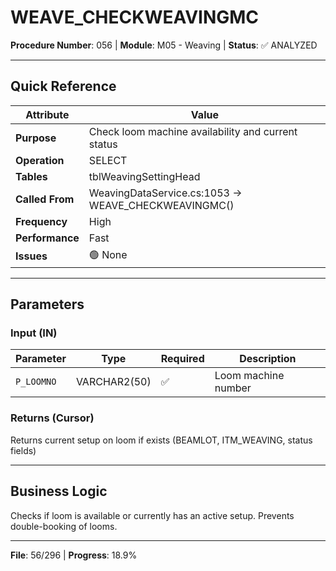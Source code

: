 # WEAVE_CHECKWEAVINGMC

**Procedure Number**: 056 | **Module**: M05 - Weaving | **Status**: ✅ ANALYZED

---

## Quick Reference

| Attribute | Value |
|-----------|-------|
| **Purpose** | Check loom machine availability and current status |
| **Operation** | SELECT |
| **Tables** | tblWeavingSettingHead |
| **Called From** | WeavingDataService.cs:1053 → WEAVE_CHECKWEAVINGMC() |
| **Frequency** | High |
| **Performance** | Fast |
| **Issues** | 🟢 None |

---

## Parameters

### Input (IN)

| Parameter | Type | Required | Description |
|-----------|------|----------|-------------|
| `P_LOOMNO` | VARCHAR2(50) | ✅ | Loom machine number |

### Returns (Cursor)

Returns current setup on loom if exists (BEAMLOT, ITM_WEAVING, status fields)

---

## Business Logic

Checks if loom is available or currently has an active setup. Prevents double-booking of looms.

---

**File**: 56/296 | **Progress**: 18.9%
